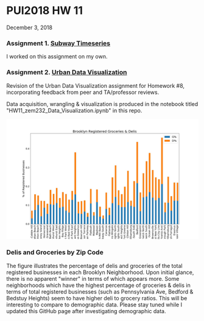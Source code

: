 # PUI2018 HW 11
December 3, 2018

### Assignment 1. [Subway Timeseries](../HW11_zem232_Part1_Subway.ipynb) 
I worked on this assignment on my own.


### Assignment 2. [Urban Data Visualization](../HW11_zem232_Data_Visualization.ipynb)

Revision of the Urban Data Visualization assignment for Homework #8, incorporating feedback from peer and TA/professor reviews. 

Data acquisition, wrangling & visualization is produced in the notebook titled "HW11_zem232_Data_Visualization.ipynb" in this repo.



![Alt text](../HW11_zem232/Groceries&Delis.jpeg)
### Delis and Groceries by Zip Code
The figure illustrates the percentage of delis and groceries of the total registered businesses in each Brooklyn Neighborhood. Upon initial glance, there is no apparent "winner" in terms of which appears more. Some neighborhoods which have the highest percentage of groceries & delis in terms of total registered businesses (such as Pennsylvania Ave, Bedford & Bedstuy Heights) seem to have higher deli to grocery ratios. This will be interesting to compare to demographic data. Please stay tuned while I updated this GitHub page after investigating demographic data. 






